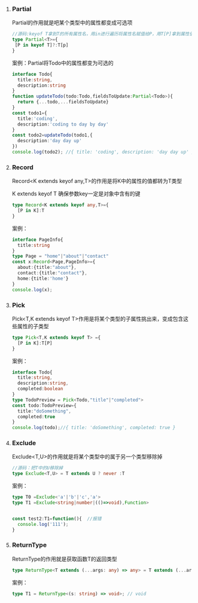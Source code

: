 1. ### Partial

   Partial<T>的作用就是吧某个类型中的属性都变成可选项

   ```ts
   //源码:keyof T拿到T的所有属性名，用in进行遍历将属性名赋值给P，用T[P]拿到属性值，?把所有属性都变成可选的
   type Partial<T>={
   	[P in keyof T]?:T[p]
   }
   ```

   案例：Partial<Todo>将Todo中的属性都变为可选的

   ```ts
   interface Todo{
     title:string,
     description:string
   }
   function updateTodo(todo:Todo,fieldsToUpdate:Partial<Todo>){
     return {...todo,...fieldsToUpdate}
   }
   const todo1={
     title:'coding',
     description:'coding to day by day'
   }
   const todo2=updateTodo(todo1,{
     description:'day day up'
   })
   console.log(todo2); //{ title: 'coding', description: 'day day up' }
   ```

   

2. ### Record

   Record<K extends keyof any,T>的作用是将K中的属性的值都转为T类型

   K extends keyof T 确保参数key一定是对象中含有的键

   ```ts
   type Record<K extends keyof any,T>={
     [P in K]:T
   }
   ```

   案例：

   ```ts
   interface PageInfo{
     title:string
   }
   type Page = "home"|"about"|"contact"
   const x:Record<Page,PageInfo>={
     about:{title:"about"},
     contact:{title:"contact"},
     home:{title:'home'}
   }
   console.log(x);
   ```

   

3. ### Pick

   Pick<T,K extends keyof T>作用是将某个类型的子属性挑出来，变成包含这些属性的子类型

   ```ts
   type Pick<T,K extends keyof T> ={
     [P in K]:T[P]
   }
   ```

   案例：

   ```ts
   interface Todo{
     title:string,
     description:string,
     completed:boolean
   }
   type TodoPreview = Pick<Todo,"title"|"completed">
   const todo:TodoPreview={
     title:"doSomething",
     completed:true
   }
   console.log(todo);//{ title: 'doSomething', completed: true }
   ```

   

4. ### Exclude

   Exclude<T,U>的作用就是将某个类型中的属于另一个类型移除掉

   ```ts
   //源码：把T中的U移除掉
   type Exclude<T,U> = T extends U ? never :T
   ```

   案例：

   ```ts
   type T0 =Exclude<'a'|'b'|'c','a'>
   type T1 =Exclude<string|number|(()=>void),Function>
   
   
   const test2:T1=function(){  //报错
     console.log('111'); 
   }
   ```

   

5. ### ReturnType

   ReturnType<T>的作用就是获取函数T的返回类型

   ```ts
   type ReturnType<T extends (...args: any) => any> = T extends (...args: any) => infer R ? R : any;
   ```

   案例：

   ```ts
   type T1 = ReturnType<(s: string) => void>; // void
   ```

   